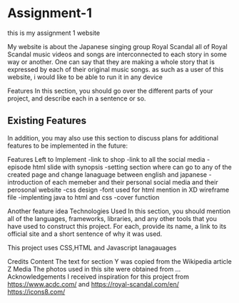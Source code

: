 # Assignment-1
this is my assignment 1 website

My website is about the Japanese singing group Royal Scandal
all of Royal Scandal music videos and songs are interconnected to each story in some way or another. One can say that they are making a whole story that is expressed by each of their original music songs.
as such as a user of this website, i would like to be able to run it in any device

Features
In this section, you should go over the different parts of your project, and describe each in a sentence or so.

Existing Features
-
In addition, you may also use this section to discuss plans for additional features to be implemented in the future:

Features Left to Implement
-link to shop
-link to all the social media
-episode html slide with synopsis
-setting section where can go to any of the created page and change lanaguage between english and japanese
-introduction of each memeber and their personal social media and their perosonal website
-css design
-font used for html mention in XD wireframe file
-implenting java to html and css
-cover function

Another feature idea
Technologies Used
In this section, you should mention all of the languages, frameworks, libraries, and any other tools that you have used to construct this project. For each, provide its name, a link to its official site and a short sentence of why it was used.

This project uses CSS,HTML and Javascript lanagauages

Credits
Content
The text for section Y was copied from the Wikipedia article Z
Media
The photos used in this site were obtained from ...
Acknowledgements
I received inspiration for this project from https://www.acdc.com/ and https://royal-scandal.com/en/
https://icons8.com/
